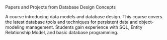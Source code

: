 Papers and Projects from Database Design Concepts

A course introducing data models and database design. This course covers the latest database tools and techniques for persistent data and object-modeling management. Students gain experience with SQL, Entity Relationship Model, and basic database programming. 
